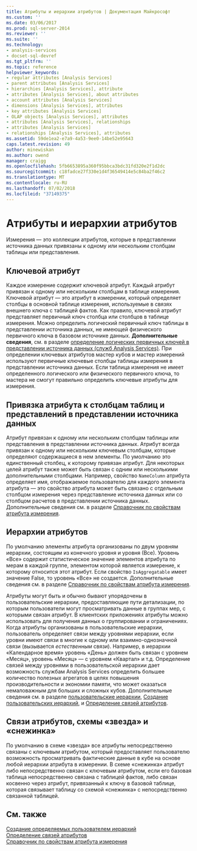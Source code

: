 ```yaml
---
title: Атрибуты и иерархии атрибутов | Документация Майкрософт
ms.custom: ''
ms.date: 03/06/2017
ms.prod: sql-server-2014
ms.reviewer: ''
ms.suite: ''
ms.technology:
- analysis-services
- docset-sql-devref
ms.tgt_pltfrm: ''
ms.topic: reference
helpviewer_keywords:
- regular attributes [Analysis Services]
- parent attributes [Analysis Services]
- hierarchies [Analysis Services], attribute
- attributes [Analysis Services], about attributes
- account attributes [Analysis Services]
- dimensions [Analysis Services], attributes
- key attributes [Analysis Services]
- OLAP objects [Analysis Services], attributes
- attributes [Analysis Services], relationships
- attributes [Analysis Services]
- relationships [Analysis Services], attributes
ms.assetid: 59de1ea2-e7a9-4a53-9ee0-14be52e95643
caps.latest.revision: 49
author: minewiskan
ms.author: owend
manager: craigg
ms.openlocfilehash: 5fb6653895a360f95bbca3bdc31fd320e2f1d2dc
ms.sourcegitcommit: c18fadce27f330e1d4f36549414e5c84ba2f46c2
ms.translationtype: MT
ms.contentlocale: ru-RU
ms.lasthandoff: 07/02/2018
ms.locfileid: "37149375"
---
```

# <a name="attributes-and-attribute-hierarchies"></a>Атрибуты и иерархии атрибутов
  Измерения — это коллекции атрибутов, которые в представлении источника данных привязаны к одному или нескольким столбцам таблицы или представления.  
  
## <a name="key-attribute"></a>Ключевой атрибут  
 Каждое измерение содержит ключевой атрибут. Каждый атрибут привязан к одному или нескольким столбцам в таблице измерения. Ключевой атрибут — это атрибут в измерении, который определяет столбцы в основной таблице измерения, используемые в связях внешнего ключа с таблицей фактов. Как правило, ключевой атрибут представляет первичный ключ столбца или столбцов в таблице измерения. Можно определить логический первичный ключ таблицы в представлении источника данных, не имеющей физического первичного ключа в базовом источнике данных. **Дополнительные сведения**, см. в разделе [определение логических первичных ключей в представлении источника данных &#40;служб Analysis Services&#41;](../multidimensional-models/define-logical-primary-keys-in-a-data-source-view-analysis-services.md). При определении ключевых атрибутов мастер кубов и мастер измерений используют первичные ключевые столбцы таблицы измерения в представлении источника данных. Если таблица измерения не имеет определенного логического или физического первичного ключа, то мастера не смогут правильно определить ключевые атрибуты для измерения.  
  
## <a name="binding-an-attribute-to-columns-in-data-source-view-tables-or-views"></a>Привязка атрибута к столбцам таблиц и представлений в представлении источника данных  
 Атрибут привязан к одному или нескольким столбцам таблицы или представления в представлении источника данных. Атрибут всегда привязан к одному или нескольким ключевым столбцам, которые определяют содержащиеся в нем элементы. По умолчанию это единственный столбец, к которому привязан атрибут. Для некоторых целей атрибут также может быть связан с одним или несколькими дополнительными столбцами. Например, свойство `NameColumn` атрибута определяет имя, отображаемое пользователю для каждого элемента атрибута — это свойство атрибута может быть связано с отдельным столбцом измерения через представление источника данных или со столбцом расчетов в представлении источника данных. Дополнительные сведения см. в разделе [Справочник по свойствам атрибута измерения](../multidimensional-models/dimension-attribute-properties-reference.md).  
  
## <a name="attribute-hierarchies"></a>Иерархии атрибутов  
 По умолчанию элементы атрибута организованы по двум уровням иерархии, состоящим из конечного уровня и уровня (Все). Уровень «Все» содержит статистическое значение элементов атрибута по мерам в каждой группе, элементом которой является измерение, к которому относится этот атрибут. Если свойство `IsAggregatable` имеет значение False, то уровень «Все» не создается. Дополнительные сведения см. в разделе [Справочник по свойствам атрибута измерения](../multidimensional-models/dimension-attribute-properties-reference.md).  
  
 Атрибуты могут быть и обычно бывают упорядочены в пользовательские иерархии, предоставляющие пути детализации, по которым пользователи могут просматривать данные в группах мер, с которыми связан атрибут. В клиентских приложениях атрибуты можно использовать для получения данных о группировании и ограничениях. Когда атрибуты организованы в пользовательские иерархии, пользователь определяет связи между уровнями иерархии, если уровни имеют связи в многие к одному или взаимно-однозначной связи (вызывается *естественным* связи). Например, в иерархии «Календарное время» уровень «День» должен быть связан с уровнем «Месяц», уровень «Месяц» — с уровнем «Квартал» и т.д. Определение связей между уровнями в пользовательской иерархии дает возможность службам Analysis Services определить большее количество полезных агрегатов в целях повышения производительности и экономии памяти, что может оказаться немаловажным для больших и сложных кубов. Дополнительные сведения см. в разделе [пользовательские иерархии](user-hierarchies.md), [Создание пользовательских иерархий](../multidimensional-models/user-defined-hierarchies-create.md), и [Определение связей атрибутов](../multidimensional-models/attribute-relationships-define.md).  
  
## <a name="attribute-relationships-star-schemas-and-snowflake-schemas"></a>Связи атрибутов, схемы «звезда» и «снежинка»  
 По умолчанию в схеме «звезда» все атрибуты непосредственно связаны с ключевым атрибутом, который предоставляет пользователю возможность просматривать фактические данные в кубе на основе любой иерархии атрибута в измерении. В схеме «снежинка» атрибут либо непосредственно связан с ключевым атрибутом, если его базовая таблица непосредственно связана с таблицей фактов, либо связан косвенно через атрибут, привязанный к ключу в базовой таблице, которая связывает таблицу со схемой «снежинка» с непосредственно связанной таблицей.  
  
## <a name="see-also"></a>См. также  
 [Создание определяемых пользователем иерархий](../multidimensional-models/user-defined-hierarchies-create.md)   
 [Определение связей атрибутов](../multidimensional-models/attribute-relationships-define.md)   
 [Справочник по свойствам атрибута измерения](../multidimensional-models/dimension-attribute-properties-reference.md)  
  
  
